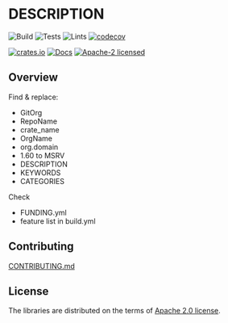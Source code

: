 # DESCRIPTION

![Build](https://github.com/GitOrg/RepoName/workflows/Build/badge.svg)
![Tests](https://github.com/GitOrg/RepoName/workflows/Tests/badge.svg)
![Lints](https://github.com/GitOrg/RepoName/workflows/Lints/badge.svg)
[![codecov](https://codecov.io/gh/GitOrg/RepoName/branch/master/graph/badge.svg)](https://codecov.io/gh/GitOrg/RepoName)

[![crates.io](https://img.shields.io/crates/v/crate_name)](https://crates.io/crates/crate_name)
[![Docs](https://docs.rs/crate_name/badge.svg)](https://docs.rs/crate_name)
[![Apache-2 licensed](https://img.shields.io/crates/l/crate_name)](./LICENSE)

## Overview

Find & replace:
- GitOrg
- RepoName
- crate_name
- OrgName
- org.domain
- 1.60 to MSRV
- DESCRIPTION
- KEYWORDS
- CATEGORIES

Check
- FUNDING.yml
- feature list in build.yml

## Contributing

[CONTRIBUTING.md](../CONTRIBUTING.md)

## License

The libraries are distributed on the terms of [Apache 2.0 license](LICENSE).
